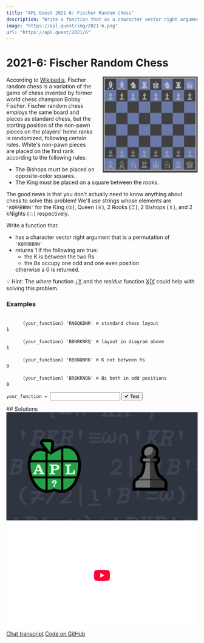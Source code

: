```yaml
---
title: "APL Quest 2021-6: Fischer Random Chess"
description: "Write a function that as a character vector right argument that is a permutation of 'KQRRBBNN' and returns 1 if the K is between the two Rs and the Bs occupy one odd and one even position; and otherwise returns a 0."
image: "https://apl.quest/img/2021-6.png"
url: "https://apl.quest/2021/6"
---
```


# <span class=s>2021-</span>6: Fischer Random Chess

<div>
<img src="/img/board.png" style="width:250px;float:right;margin-left:20px;filter: invert(.75)hue-rotate(180deg);"/> 
</div>
<div><p>According to <a href="https://en.wikipedia.org/wiki/Fischer_random_chess">Wikipedia</a>, Fischer random chess is a
      variation of the game of chess invented by former world chess champion Bobby Fischer. Fischer random chess employs
      the same board and pieces as standard chess, but the starting position of the non-pawn pieces on the players' home ranks is
      randomized, following certain rules. White's non-pawn pieces are placed on the first rank according to the
      following rules:</p>
<ul>
      <li>The Bishops must be placed on opposite-color squares.</li>
      <li>The King must be placed on a square between the rooks.</li>
</ul>
</div>

<!-- Write a function that as a character vector right argument that is a permutation of 'KQRRBBNN' and returns 1 if the K is between the two Rs and the Bs occupy one odd and one even position; and otherwise returns a 0.-->

<p>The good news is that you don't actually need to know anything about chess to solve this problem! We'll use strings
      whose elements are <code class="language-APL">'KQRRBBNN'</code> for the King (♔), Queen (♕), 2 Rooks (♖), 2 Bishops (♗), and 2
      kNights (♘) respectively.</p>
<p>Write a function that:</p>
<ul>
      <li>has a character vector right argument that is a permutation of <code class="language-APL">'KQRRBBNN'</code></li>
      <li>returns 1 if the following are true:<ul>
                  <li>the K is between the two Rs</li>
                  <li>the Bs occupy one odd and one even position</li>
            </ul>otherwise a 0 is returned.</li>
</ul>

💡 Hint: The <em>where</em> function <a href="https://help.dyalog.com/latest/#Language/Primitive%20Functions/Where.htm" class="language-APL" target="_blank">⍸Y</a> and the <em>residue</em> function <a href="https://help.dyalog.com/latest/#Language/Primitive%20Functions/Residue.htm" class="language-APL" target="_blank">X|Y</a> could help with solving this problem.

### Examples

```APL
      
      (your_function) 'RNBQKBNR' ⍝ standard chess layout
1

      (your_function) 'BBNRKNRQ' ⍝ layout in diagram above
1

      (your_function) 'RBBNQNRK' ⍝ K not between Rs
0

      (your_function) 'BRBKRNQN' ⍝ Bs both in odd positions 
0
```
<div class="pdiv">
  <code onclick="p_Input.focus()">your_function ← </code><input id="p_Input" autocomplete="off" spellcheck="false" oninput="this.parentElement.querySelector`button`.disabled=false;localStorage.setItem(window.location.pathname,this.value)" onkeypress="subm(event)">
  <button onclick="alert$.next`Testing…`;submitSolution`p`" class="md-button md-button--primary">&#x2714; Test</button>
</div>
<blockquote id="p_Output"></blockquote>
## Solutions
<div onclick="play(this)" title="Video on YouTube" class="yt">
<img alt="Video Thumbnail" src="../../img/2021-6.png">
<img alt="YouTube" src="../../img/yt-big.png">
</div>
<a href="https://chat.stackexchange.com/transcript/52405?m=64457542#64457542" target="_blank" class="md-button md-button--primary">Chat transcript</a>
<a href="https://github.com/dyalog/apl.quest/tree/main/2021/6.apl" target="_blank" class="md-button md-button--primary right">Code on GitHub</a>

<script>
    testCases={"a":["'RNBQKBNR'","'BBNRKNRQ'","'RBBNQNRK'","'BRBKRNQN'","'BRBKRNQN'[?⍨8]"],"b":["''"],"f":"{(≠/(⍸'R'=⍵)<⍵⍳'K')∧(≠/2|⍸'B'=⍵)}","p":","}
    p_Input.value=localStorage.getItem(window.location.pathname)
    play=e=>e.outerHTML=`<iframe src="https://www.youtube.com/embed/UvlL1OyIJIw?list=PLYKQVqyrAEj9wDIUyLDGtDAFTKY38BUMN&autoplay=1" title="<span class=s>2021-</span>6: Fischer Random Chess (APL Quest 2021-6)" frameborder="0" allow="accelerometer; autoplay; clipboard-write; encrypted-media; gyroscope; picture-in-picture; web-share" referrerpolicy="strict-origin-when-cross-origin" allowfullscreen></iframe>`
</script>
